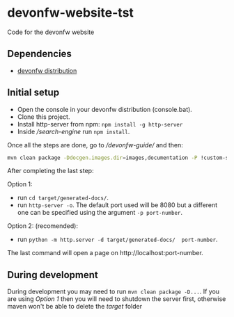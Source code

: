 # devonfw-website-tst

Code for the devonfw website

## Dependencies

* [devonfw distribution](http://de-mucevolve02/files/devonfw/current/)

## Initial setup

* Open the console in your devonfw distribution (console.bat).
* Clone this project.
* Install http-server from npm: `npm install -g http-server`
* Inside _/search-engine_ run `npm install`.

Once all the steps are done, go to _/devonfw-guide/_ and then:

```bash
mvn clean package -Ddocgen.images.dir=images,documentation -P !custom-style,generate-html-doc
```

After completing the last step:

Option 1:

* run `cd target/generated-docs/`.
* run `http-server -o`. The default port used will be 8080 but a different one can be specified using the argument `-p port-number`.

Option 2: (recomended):

* run `python -m http.server -d target/generated-docs/  port-number`.


The last command will open a page on http://localhost:port-number.

## During development

During development you may need to run `mvn clean package -D...`. If you are using _Option 1_ then you will need to shutdown the server first, otherwise maven won't be able to delete the _target_ folder